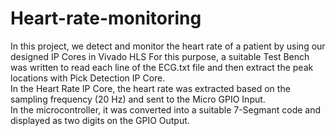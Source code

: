 # Heart-rate-monitoring
In this project, we detect and monitor the heart rate of a patient by using our designed IP Cores in Vivado HLS
For this purpose, a suitable Test Bench was written to read each line of the ECG.txt file and then extract the peak locations with Pick Detection IP Core. <br>
In the Heart Rate IP Core, the heart rate was extracted based on the sampling frequency (20 Hz) and sent to the Micro GPIO Input. <br>
In the microcontroller, it was converted into a suitable 7-Segmant code and displayed as two digits on the GPIO Output.
